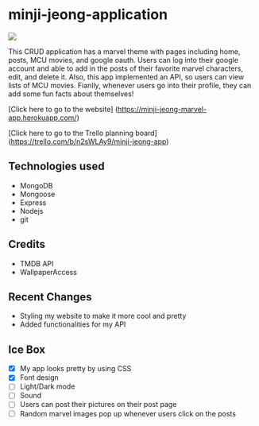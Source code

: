 # minji-jeong-application

![](public/images/main/my-app-minji.png)


This CRUD application has a marvel theme with pages including home, posts, MCU movies, and google oauth. Users can log into their google account and able to add in the posts of their favorite marvel characters, edit, and delete it. Also, this app implemented an API, so users can view lists of MCU movies. Fianlly, whenever users go into their profile, they can add some fun facts about themselves!


[Click here to go to the website] (https://minji-jeong-marvel-app.herokuapp.com/)

[Click here to go to the Trello planning board] (https://trello.com/b/n2sWLAy9/minji-jeong-app)

## Technologies used

* MongoDB
* Mongoose
* Express
* Nodejs
* git

## Credits
* TMDB API
* WallpaperAccess

## Recent Changes

* Styling my website to make it more cool and pretty
* Added functionalities for my API

## Ice Box

- [x] My app looks pretty by using CSS
- [x] Font design
- [ ] Light/Dark mode
- [ ] Sound
- [ ] Users can post their pictures on their post page
- [ ] Random marvel images pop up whenever users click on the posts
